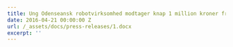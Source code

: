 ```yaml
---
title: Ung Odenseansk robotvirksomhed modtager knap 1 million kroner fra innovationspulje
date: 2016-04-21 00:00:00 Z
url: /_assets/docs/press-releases/1.docx
excerpt: ''
---
```

